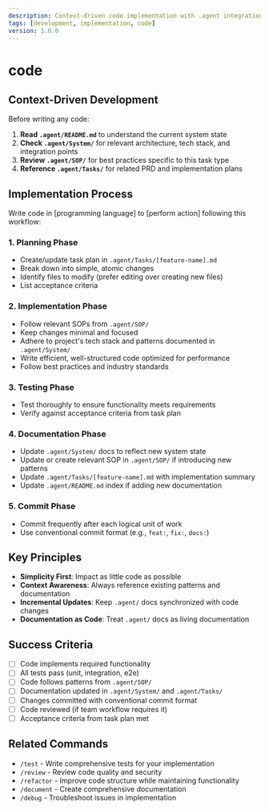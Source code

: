 ```yaml
---
description: Context-driven code implementation with .agent integration
tags: [development, implementation, code]
version: 1.0.0
---
```


# code

## Context-Driven Development

Before writing any code:

1. **Read `.agent/README.md`** to understand the current system state
2. **Check `.agent/System/`** for relevant architecture, tech stack, and integration points
3. **Review `.agent/SOP/`** for best practices specific to this task type
4. **Reference `.agent/Tasks/`** for related PRD and implementation plans

## Implementation Process

Write code in [programming language] to [perform action] following this workflow:

### 1. Planning Phase

- Create/update task plan in `.agent/Tasks/[feature-name].md`
- Break down into simple, atomic changes
- Identify files to modify (prefer editing over creating new files)
- List acceptance criteria

### 2. Implementation Phase

- Follow relevant SOPs from `.agent/SOP/`
- Keep changes minimal and focused
- Adhere to project's tech stack and patterns documented in `.agent/System/`
- Write efficient, well-structured code optimized for performance
- Follow best practices and industry standards

### 3. Testing Phase

- Test thoroughly to ensure functionality meets requirements
- Verify against acceptance criteria from task plan

### 4. Documentation Phase

- Update `.agent/System/` docs to reflect new system state
- Update or create relevant SOP in `.agent/SOP/` if introducing new patterns
- Update `.agent/Tasks/[feature-name].md` with implementation summary
- Update `.agent/README.md` index if adding new documentation

### 5. Commit Phase

- Commit frequently after each logical unit of work
- Use conventional commit format (e.g., `feat:`, `fix:`, `docs:`)

## Key Principles

- **Simplicity First**: Impact as little code as possible
- **Context Awareness**: Always reference existing patterns and documentation
- **Incremental Updates**: Keep `.agent/` docs synchronized with code changes
- **Documentation as Code**: Treat `.agent/` docs as living documentation

## Success Criteria

- [ ] Code implements required functionality
- [ ] All tests pass (unit, integration, e2e)
- [ ] Code follows patterns from `.agent/SOP/`
- [ ] Documentation updated in `.agent/System/` and `.agent/Tasks/`
- [ ] Changes committed with conventional commit format
- [ ] Code reviewed (if team workflow requires it)
- [ ] Acceptance criteria from task plan met

## Related Commands

- `/test` - Write comprehensive tests for your implementation
- `/review` - Review code quality and security
- `/refactor` - Improve code structure while maintaining functionality
- `/document` - Create comprehensive documentation
- `/debug` - Troubleshoot issues in implementation
